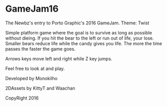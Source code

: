 # GameJam16

The Newbz's entry to Porto Graphic's 2016 GameJam. Theme: Twist

Simple platform game where the goal is to survive as long as possible without dieing. If you hit the bear to the left or run out of life, your lose. Smaller bears reduce life while the candy gives you life. The more the time passes the faster the game goes.

Arrows keys move left and right while Z key jumps. 

Feel free to look at and play.

Developed by Monokilho

2DAssets by KittyT and Waachan

CopyRight 2016 
